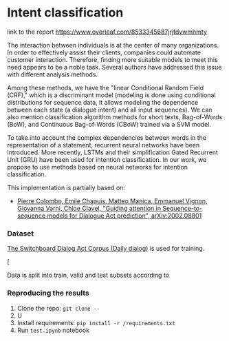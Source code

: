 # Intent classification
link to the report https://www.overleaf.com/8533345687jrjfdvwmhmty

The interaction between individuals is at the center of many organizations. In order to effectively assist their clients, companies could automate customer interaction. Therefore, finding more suitable models to meet this need appears to be a noble task. Several authors have addressed this issue with different analysis methods. 

Among these methods, we have the "linear Conditional Random Field (CRF)," which is a discriminant model (modeling is done using conditional distributions for sequence data, it allows modeling the dependence between each state (a dialogue intent) and all input sequences). We can also mention classification algorithm methods for short texts, Bag-of-Words (BoW), and  Continuous Bag-of-Words (CBoW) trained via a SVM model.

To take into account the complex dependencies between words in the representation of a statement, recurrent neural networks have been introduced. More recently, LSTMs and their simplification Gated Recurrent Unit (GRU) have been used for intention classification. In our work, we propose to use methods based on neural networks for intention classification.


This implementation is partially based on:
- [Pierre Colombo, Emile Chapuis, Matteo Manica, Emmanuel Vignon, Giovanna Varni, Chloe Clavel, "Guiding attention in Sequence-to-sequence models for Dialogue Act prediction", arXiv:2002.08801](https://arxiv.org/abs/2002.08801)


### Dataset

[The Switchboard Dialog Act Corpus (Daily dialog)](https://huggingface.co/datasets/daily_dialog) is used for training.

[

Data is split into train, valid and test subsets according to

### Reproducing the results

1. Clone the repo: `git clone --`
2. U
3. Install requirements: `pip install -r /requirements.txt`
4. Run `test.ipynb` notebook
